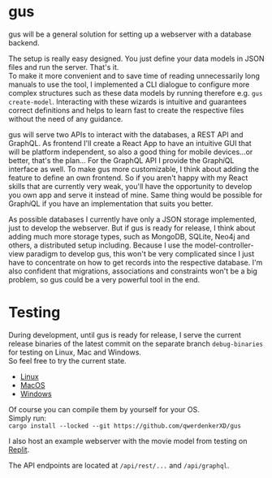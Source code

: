 # gus

gus will be a general solution for setting up a webserver with a database backend.

The setup is really easy designed. You just define your data models in JSON files and run the server. That's it.<br>
To make it more convenient and to save time of reading unnecessarily long manuals to use the tool, I implemented a CLI dialogue to configure more complex structures such as these data models by running therefore e.g. `gus create-model`.
Interacting with these wizards is intuitive and guarantees correct definitions and helps to learn fast to create the respective files without the need of any guidance.

gus will serve two APIs to interact with the databases, a REST API and GraphQL. As frontend I'll create a React App to have an intuitive GUI that will be platform independent, so also a good thing for mobile devices...or better, that's the plan...
For the GraphQL API I provide the Graph*i*QL interface as well. To make gus more customizable, I think about adding the feature to define an own frontend. So if you aren't happy with my React skills that are currently very weak, you'll have the opportunity to develop you own app and serve it instead of mine. Same thing would be possible for Graph*i*QL if you have an implementation that suits you better.

As possible databases I currently have only a JSON storage implemented, just to develop the webserver. But if gus is ready for release, I think about adding much more storage types, such as MongoDB, SQLite, Neo4j and others, a distributed setup including. Because I use the model-controller-view paradigm to develop gus, this won't be very complicated since I just have to concentrate on how to get records into the respective database.
I'm also confident that migrations, associations and constraints won't be a big problem, so gus could be a very powerful tool in the end.

# Testing 
During development, until gus is ready for release, I serve the current release binaries of the latest commit on the separate branch `debug-binaries` for testing on Linux, Mac and Windows.<br>
So feel free to try the current state.
 - [Linux](https://www.github.com/qwerdenkerXD/gus/raw/debug-binaries/gus-linux)
 - [MacOS](https://www.github.com/qwerdenkerXD/gus/raw/debug-binaries/gus-mac)
 - [Windows](https://www.github.com/qwerdenkerXD/gus/raw/debug-binaries/gus-win.exe)

Of course you can compile them by yourself for your OS.
<br>Simply run:<br>
`cargo install --locked --git https://github.com/qwerdenkerXD/gus`

I also host an example webserver with the movie model from testing on [Replit](https://gus.qwerdenkerxd.repl.co/api/graphql).

The API endpoints are located at `/api/rest/...` and `/api/graphql`.
